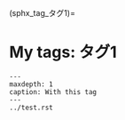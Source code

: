 (sphx_tag_タグ1)=
# My tags: タグ1

```{toctree}
---
maxdepth: 1
caption: With this tag
---
../test.rst
```
